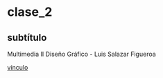 # clase_2
## subtítulo
Multimedia II Diseño Gráfico - Luis Salazar Figueroa

[vínculo](https://getbootstrap.com/docs/4.0/getting-started/introduction/)
